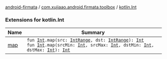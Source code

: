 [android-firmata](../../index.md) / [com.xujiaao.android.firmata.toolbox](../index.md) / [kotlin.Int](./index.md)

### Extensions for kotlin.Int

| Name | Summary |
|---|---|
| [map](map.md) | `fun `[`Int`](https://kotlinlang.org/api/latest/jvm/stdlib/kotlin/-int/index.html)`.map(src: `[`IntRange`](https://kotlinlang.org/api/latest/jvm/stdlib/kotlin.ranges/-int-range/index.html)`, dst: `[`IntRange`](https://kotlinlang.org/api/latest/jvm/stdlib/kotlin.ranges/-int-range/index.html)`): `[`Int`](https://kotlinlang.org/api/latest/jvm/stdlib/kotlin/-int/index.html)<br>`fun `[`Int`](https://kotlinlang.org/api/latest/jvm/stdlib/kotlin/-int/index.html)`.map(srcMin: `[`Int`](https://kotlinlang.org/api/latest/jvm/stdlib/kotlin/-int/index.html)`, srcMax: `[`Int`](https://kotlinlang.org/api/latest/jvm/stdlib/kotlin/-int/index.html)`, dstMin: `[`Int`](https://kotlinlang.org/api/latest/jvm/stdlib/kotlin/-int/index.html)`, dstMax: `[`Int`](https://kotlinlang.org/api/latest/jvm/stdlib/kotlin/-int/index.html)`): `[`Int`](https://kotlinlang.org/api/latest/jvm/stdlib/kotlin/-int/index.html) |
